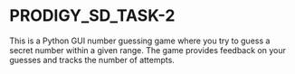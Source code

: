 # PRODIGY_SD_TASK-2
This is a Python GUI number guessing game where you try to guess a secret number within a given range. The game provides feedback on your guesses and tracks the number of attempts.
